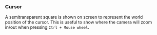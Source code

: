 ### Cursor
A semitransparent square is shown on screen to represent the world position of the cursor. This is useful to show where the camera will zoom in/out when pressing `Ctrl + Mouse wheel`.
